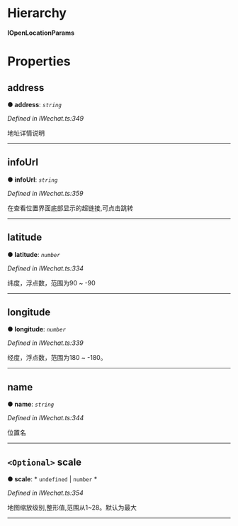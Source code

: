 

# Hierarchy

**IOpenLocationParams**

# Properties

<a id="address"></a>

##  address

**● address**: *`string`*

*Defined in IWechat.ts:349*

地址详情说明

___
<a id="infourl"></a>

##  infoUrl

**● infoUrl**: *`string`*

*Defined in IWechat.ts:359*

在查看位置界面底部显示的超链接,可点击跳转

___
<a id="latitude"></a>

##  latitude

**● latitude**: *`number`*

*Defined in IWechat.ts:334*

纬度，浮点数，范围为90 ~ -90

___
<a id="longitude"></a>

##  longitude

**● longitude**: *`number`*

*Defined in IWechat.ts:339*

经度，浮点数，范围为180 ~ -180。

___
<a id="name"></a>

##  name

**● name**: *`string`*

*Defined in IWechat.ts:344*

位置名

___
<a id="scale"></a>

## `<Optional>` scale

**● scale**: * `undefined` &#124; `number`
*

*Defined in IWechat.ts:354*

地图缩放级别,整形值,范围从1~28。默认为最大

___

